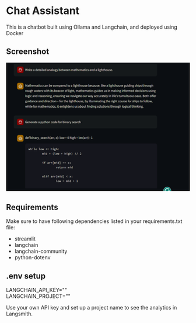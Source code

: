 # Chat Assistant

This is a chatbot built using Ollama and Langchain, and deployed using Docker

## Screenshot
![alt text](image.png)

## Requirements
Make sure to have following dependencies listed in your requirements.txt file:
- streamlit
- langchain
- langchain-community
- python-dotenv

## .env setup
LANGCHAIN_API_KEY="" <br/>
LANGCHAIN_PROJECT="" <br/>

Use your own API key and set up a project name to see the analytics in Langsmith.
